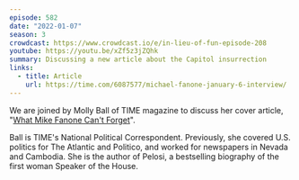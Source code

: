 ```yaml
---
episode: 582
date: "2022-01-07"
season: 3
crowdcast: https://www.crowdcast.io/e/in-lieu-of-fun-episode-208
youtube: https://youtu.be/xZf5z3jZQhk
summary: Discussing a new article about the Capitol insurrection
links:
  - title: Article
    url: https://time.com/6087577/michael-fanone-january-6-interview/
---
```

We are joined by Molly Ball of TIME magazine to discuss her cover article, "[What Mike Fanone Can't Forget][article]".

Ball is TIME's National Political Correspondent. Previously, she covered U.S. politics for The Atlantic and Politico, and worked for newspapers in Nevada and Cambodia. She is the author of Pelosi, a bestselling biography of the first woman Speaker of the House.

[article]: https://time.com/6087577/michael-fanone-january-6-interview/
